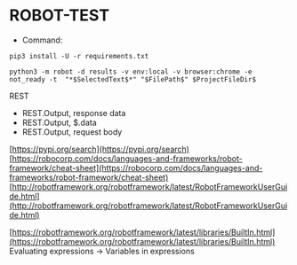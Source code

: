 # ROBOT-TEST


* Command: 
```
pip3 install -U -r requirements.txt

```
```
python3 -m robot -d results -v env:local -v browser:chrome -e not_ready -t  "*$SelectedText$*" "$FilePath$" $ProjectFileDir$
```

REST

* REST.Output, response data
* REST.Output, $.data
* REST.Output, request body


[https://pypi.org/search](https://pypi.org/search)
[https://robocorp.com/docs/languages-and-frameworks/robot-framework/cheat-sheet](https://robocorp.com/docs/languages-and-frameworks/robot-framework/cheat-sheet)
[http://robotframework.org/robotframework/latest/RobotFrameworkUserGuide.html](http://robotframework.org/robotframework/latest/RobotFrameworkUserGuide.html)

[https://robotframework.org/robotframework/latest/libraries/BuiltIn.html](https://robotframework.org/robotframework/latest/libraries/BuiltIn.html) Evaluating expressions -> Variables in expressions